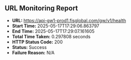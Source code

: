 ## URL Monitoring Report

- **URL:** https://api-gw1-prod1.fisglobal.com/gw/v1/health
- **Start Time:** 2025-05-17T17:29:06.863797
- **End Time:** 2025-05-17T17:29:07.161605
- **Total Time Taken:** 0.297808 seconds
- **HTTP Status Code:** 200
- **Status:** Success
- **Failure Reason:** N/A
